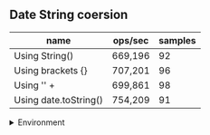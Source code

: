 ## Date String coersion

|name|ops/sec|samples|
|-|-|-|
|Using String()|669,196|92|
|Using brackets {}|707,201|96|
|Using '' + |699,861|98|
|Using date.toString()|754,209|91|


<details>
<summary>Environment</summary>

* __Machine:__ linux x64 | 2 vCPUs | 6.8GB Mem
* __Run:__ Tue Oct 10 2023 20:45:10 GMT+0000 (Coordinated Universal Time)
</details>

<!--
{"environment":{"platform":"linux","arch":"x64","cpus":2,"totalMemory":6.759757995605469},"benchmarks":"[{\"timeStamp\":1696970694126,\"currentTarget\":{\"0\":{\"name\":\"Using String()\",\"options\":{\"async\":false,\"defer\":false,\"delay\":0.005,\"initCount\":1,\"maxTime\":5,\"minSamples\":5,\"minTime\":0.05},\"async\":false,\"defer\":false,\"delay\":0.005,\"initCount\":1,\"maxTime\":5,\"minSamples\":5,\"minTime\":0.05,\"id\":1,\"stats\":{\"moe\":5.084701689619348e-8,\"rme\":3.402662886662085,\"sem\":2.5942355559282388e-8,\"deviation\":2.488303331603869e-7,\"mean\":0.0000014943301346573582,\"sample\":[0.0000014699594915012142,0.0000014663942293958007,0.0000014584580488501642,0.000001435594675899648,0.000001431990322397548,0.0000014266434328527642,0.0000014190203768872743,0.0000014361850096492224,0.0000014313858269951185,0.0000014283973493018505,0.0000014227552786922465,0.0000014681898626404813,0.0000014314568055397888,0.0000014289592746055172,0.0000014205018730843455,0.0000014322741514360314,0.0000014352456010897946,0.0000014796386082415711,0.000001432901350891134,0.000001437819729821773,0.0000015243806618231354,0.0000014406010330343966,0.0000014471427517311839,0.0000014216824838233626,0.0000014273983426041547,0.000001434377171075037,0.0000014193090322945534,0.000001431800096148408,0.0000014819340252248176,0.0000014583969798088343,0.0000014487112437079351,0.0000014596837000169675,0.0000014588890334257112,0.0000014578907584412648,0.0000014468363214750296,0.0000014593301849442905,0.0000014548959900458119,0.0000014742222159380126,0.0000014285649284542729,0.00000146701939935524,0.0000014785150161189977,0.0000014732041456931167,0.0000014497321418471806,0.0000014729269837678865,0.0000014651727560658333,0.0000014841511509530005,0.0000014732154572705165,0.00000149752448956507,0.0000035132851931451843,0.0000024385393642893504,0.000001465842967026752,0.0000014597883321079124,0.0000015210700186641029,0.0000015631499349584298,0.0000014659815338498953,0.0000014556652055879192,0.000001479733866862734,0.0000014605603755443698,0.000001467500169673661,0.0000014543558622249872,0.0000014699293874780837,0.000001467381369832023,0.000001472765793789944,0.0000014479844465810759,0.000001464790962049658,0.0000021679214128160173,0.0000014661342684237317,0.0000014524045585656919,0.0000014686878853006052,0.0000014825957525026866,0.0000014673615745715739,0.0000015042720151575136,0.0000014746689949663481,0.0000014582188224647928,0.0000014275497143826707,0.0000014187603925117358,0.0000014235061930886262,0.0000014530109722300775,0.000001488743340308806,0.0000014892580453594253,0.000001424405278278504,0.000001423915192654349,0.0000014249601735015773,0.000001421873084722848,0.0000014183156545741326,0.00000141929867057233,0.0000014440402208201893,0.0000014596417305092385,0.0000014128034869310501,0.0000014221435049571878,0.0000014272416629112213,0.0000014370352073005858],\"variance\":6.191653470070913e-14},\"times\":{\"cycle\":0.05305469710087485,\"elapsed\":5.546,\"period\":0.0000014943301346573582,\"timeStamp\":1696970688580},\"running\":false,\"count\":35504,\"cycles\":6,\"hz\":669196.1681073202},\"1\":{\"name\":\"Using brackets {}\",\"options\":{\"async\":false,\"defer\":false,\"delay\":0.005,\"initCount\":1,\"maxTime\":5,\"minSamples\":5,\"minTime\":0.05},\"async\":false,\"defer\":false,\"delay\":0.005,\"initCount\":1,\"maxTime\":5,\"minSamples\":5,\"minTime\":0.05,\"id\":2,\"stats\":{\"moe\":2.4755338599244704e-9,\"rme\":0.17506996868741725,\"sem\":1.2630274795533012e-9,\"deviation\":1.2375091424076405e-8,\"mean\":0.0000014140254199419374,\"sample\":[0.0000015189341473803778,0.0000014278596336788301,0.0000014152747831474597,0.0000014176095246141715,0.0000014209328038751831,0.0000014097040385265293,0.0000014116614284104989,0.0000014103517798805902,0.0000014164069505463556,0.0000014123727267655918,0.0000014151313455316302,0.000001406459360705121,0.000001416470238759344,0.0000014168858362155527,0.0000014090813343746514,0.000001412579158763807,0.0000014229163505522705,0.0000014059572966640633,0.0000014023367455093161,0.0000014149723864777418,0.0000014115024545353119,0.000001414464743947339,0.0000014147799007028897,0.0000014188160493138458,0.000001415580441816356,0.0000014251729331696976,0.0000014089418442485776,0.0000013976395180185205,0.0000014141551098962401,0.0000014147352727881288,0.0000014108330358139017,0.0000014132681021979247,0.0000014124954535311838,0.000001413229052772509,0.0000014167296385138903,0.0000014190587414928036,0.0000014015692290527724,0.000001419599129755662,0.000001412807207408234,0.0000014170580720740822,0.0000014142799285953365,0.0000014191138011826397,0.0000014159116925136674,0.000001413440365948901,0.0000014173704674774071,0.0000014032450288646568,0.0000014179398164932927,0.0000014110958250829685,0.0000014170640879047326,0.000001412844465515799,0.000001415044900577293,0.0000014126855007390468,0.0000014111376300303986,0.0000014120552193435033,0.0000013960413029533982,0.0000014104599380874026,0.0000014134412806425523,0.000001408055888668879,0.0000014110204980896338,0.000001414749309758206,0.0000014088702624313243,0.0000014138651867138913,0.0000014340317929553505,0.0000014025589703544635,0.0000014004756393451765,0.0000014112603675711855,0.0000014105882254510974,0.0000014113440332431604,0.0000014155775999107565,0.0000014115476197116324,0.0000014099244777867642,0.000001412242044789023,0.0000014133129932788575,0.0000014047064450455977,0.0000014104627269431352,0.0000014172118972585547,0.0000014104683046546003,0.000001411703795632652,0.000001411140418886131,0.0000014132962601444628,0.00000142665513010012,0.0000014119157765568787,0.0000014085074156676888,0.0000014133778645107332,0.000001410361360468358,0.000001413090744354614,0.0000014094608586562588,0.0000014102303596320043,0.000001414342486757736,0.00000141674008921104,0.000001410576052411486,0.0000013976541399498187,0.0000014161518539169223,0.00000141946665737385,0.0000014211923334262614,0.0000014087973794257038],\"variance\":1.5314288775424936e-16},\"times\":{\"cycle\":0.05072109181331729,\"elapsed\":5.461,\"period\":0.0000014140254199419374,\"timeStamp\":1696970694140},\"running\":false,\"count\":35870,\"cycles\":4,\"hz\":707200.8649187239},\"2\":{\"name\":\"Using '' + \",\"options\":{\"async\":false,\"defer\":false,\"delay\":0.005,\"initCount\":1,\"maxTime\":5,\"minSamples\":5,\"minTime\":0.05},\"async\":false,\"defer\":false,\"delay\":0.005,\"initCount\":1,\"maxTime\":5,\"minSamples\":5,\"minTime\":0.05,\"id\":3,\"stats\":{\"moe\":1.922213752995028e-9,\"rme\":0.1345283287785335,\"sem\":9.807213025484836e-10,\"deviation\":9.70864556880591e-9,\"mean\":0.0000014288542572765187,\"sample\":[0.0000014204245821097808,0.0000014138795180722891,0.0000014138206780610814,0.0000014273093303446345,0.0000014344262818716728,0.0000014385647520313814,0.0000014381360885402072,0.0000014436391145979267,0.0000014338658727934994,0.0000014191695993275426,0.0000014314814233678902,0.0000014418374614738022,0.0000014299319417203698,0.000001434440291398151,0.000001430203726534043,0.0000014657689829083778,0.0000014375812832726254,0.0000014366678341272065,0.0000014181328943681704,0.0000014379203138133932,0.0000014320922667413841,0.0000014302597646399552,0.0000014578870832165873,0.0000014663181563463154,0.0000014295424488652283,0.0000014285169515270382,0.000001429965536564864,0.0000014132110114878119,0.0000014283404314934155,0.0000014300972541328104,0.0000014290801344914542,0.000001434698038666293,0.0000014258130568786776,0.0000014291501821238442,0.0000014333951527038385,0.0000014491757074810873,0.0000014128596525637432,0.0000014259896049313533,0.000001428141496217428,0.0000014240422527318576,0.0000014301729055757913,0.0000014317924348557018,0.0000014282703838610255,0.000001437317876155786,0.000001432170692070608,0.0000014136386102549734,0.0000014133640235360045,0.000001425894340151303,0.0000014247455309610536,0.0000014277408237601569,0.0000014310527038386103,0.0000014296909778649482,0.0000014265892126646118,0.0000014318148500980668,0.000001411646427570748,0.0000014152357242925188,0.0000014296965816755393,0.0000014325881759596526,0.0000014257010086859065,0.0000014277156066124965,0.000001431209610535164,0.0000014276539366769404,0.0000014309686466797422,0.000001427796833847016,0.0000014159109834687586,0.0000014308089380778929,0.0000014285337629588121,0.0000014240618660689269,0.0000014329244045951248,0.0000014260540487531522,0.0000014328151583076491,0.0000014294444101989352,0.000001428203138133931,0.0000014149415242364809,0.0000014325938077892968,0.0000014389626225833567,0.0000014248211824040348,0.0000014258018772765481,0.0000014285729896329504,0.0000014274213785374055,0.00000142861782011768,0.0000014324004483048473,0.0000014100212944802465,0.000001426827374614738,0.0000014247455309610536,0.0000014278360885402073,0.000001427073942280751,0.0000014298030540767722,0.0000014360009526478006,0.0000014293743345474923,0.000001426608826001681,0.00000140880246567666,0.0000014125934995797143,0.0000014323163911459794,0.0000014268245727094424,0.0000014229494816475205,0.0000014284469038946484,0.000001424356066124965],\"variance\":9.425779878069463e-17},\"times\":{\"cycle\":0.050995808442198955,\"elapsed\":5.505,\"period\":0.0000014288542572765187,\"timeStamp\":1696970699602},\"running\":false,\"count\":35690,\"cycles\":6,\"hz\":699861.441366357},\"3\":{\"name\":\"Using date.toString()\",\"options\":{\"async\":false,\"defer\":false,\"delay\":0.005,\"initCount\":1,\"maxTime\":5,\"minSamples\":5,\"minTime\":0.05},\"async\":false,\"defer\":false,\"delay\":0.005,\"initCount\":1,\"maxTime\":5,\"minSamples\":5,\"minTime\":0.05,\"id\":4,\"stats\":{\"moe\":4.186592405168354e-9,\"rme\":0.31575650425045776,\"sem\":2.1360165332491604e-9,\"deviation\":2.0376299059410966e-8,\"mean\":0.0000013258926890853698,\"sample\":[0.0000013324241328903655,0.0000013335226364496792,0.0000013251646335051003,0.0000013266448364707118,0.0000013235292880429067,0.0000013248832947733726,0.0000013241392365127774,0.0000013304018298454096,0.000001331385135135135,0.0000013241997055421179,0.0000013279462351456515,0.0000013269182616468609,0.0000013616253549269114,0.000001330951335576822,0.0000014173918130192448,0.0000013257956146808286,0.0000014254789935850248,0.000001316359197587518,0.0000013308946374721385,0.0000013121530352694377,0.000001335103422053232,0.0000013505202554171465,0.0000013102573275410866,0.000001337788234062598,0.0000013107935726996755,0.0000013298743326703654,0.000001312120407201926,0.0000013345614204961793,0.0000013266192856208295,0.0000013098480701295304,0.000001340344498233678,0.000001309193850582232,0.0000013098977888263772,0.0000013184783461991364,0.0000013117557241920713,0.0000013329781499411227,0.0000013110832133978804,0.0000014068327358367134,0.0000013217755593353394,0.0000013519789088054429,0.000001310135915216538,0.00000133268245453356,0.0000013099632081643334,0.0000013283934842339396,0.0000013162723537877798,0.0000013313348161716603,0.0000013260792089567856,0.0000013120290101496287,0.0000013307695668096684,0.0000013159686355550906,0.000001308978837501308,0.0000013136142879564718,0.0000013113750392382545,0.0000013382171183425761,0.0000013121676519828398,0.0000013258437532698546,0.0000013142080935439992,0.0000013356404206340902,0.0000013139883593177774,0.0000013320095218164697,0.0000013112154703358795,0.0000013305576802343831,0.0000013109905043423668,0.000001332367924034739,0.0000013122095061211677,0.0000013331736161975516,0.0000013130335617871717,0.000001334039499843047,0.0000013113479386836874,0.000001326173066861986,0.000001308725044470022,0.0000013118274824735795,0.0000013308424191691953,0.0000013178727895783196,0.0000013384416134770325,0.0000013113278486972899,0.0000013252705608454536,0.0000013176897038819715,0.0000013285352097938685,0.000001312826750026159,0.0000013311301663702,0.0000013222070759897495,0.0000013376953611212802,0.000001318561842999843,0.0000013261643567967488,0.0000013160910698037177,0.0000013024474197322242,0.0000013024760171584557,0.0000013175703366696999,0.0000013193119721420962,0.0000013008248486265948],\"variance\":4.1519356335855223e-16},\"times\":{\"cycle\":0.051021676568694115,\"elapsed\":5.623,\"period\":0.0000013258926890853698,\"timeStamp\":1696970705108},\"running\":false,\"count\":38481,\"cycles\":6,\"hz\":754208.8498050488},\"options\":{},\"events\":{\"start\":[null],\"cycle\":[null,null],\"complete\":[null,null]},\"length\":4,\"running\":false},\"type\":\"cycle\",\"target\":{\"name\":\"Using String()\",\"options\":{\"async\":false,\"defer\":false,\"delay\":0.005,\"initCount\":1,\"maxTime\":5,\"minSamples\":5,\"minTime\":0.05},\"async\":false,\"defer\":false,\"delay\":0.005,\"initCount\":1,\"maxTime\":5,\"minSamples\":5,\"minTime\":0.05,\"id\":1,\"stats\":{\"moe\":5.084701689619348e-8,\"rme\":3.402662886662085,\"sem\":2.5942355559282388e-8,\"deviation\":2.488303331603869e-7,\"mean\":0.0000014943301346573582,\"sample\":[0.0000014699594915012142,0.0000014663942293958007,0.0000014584580488501642,0.000001435594675899648,0.000001431990322397548,0.0000014266434328527642,0.0000014190203768872743,0.0000014361850096492224,0.0000014313858269951185,0.0000014283973493018505,0.0000014227552786922465,0.0000014681898626404813,0.0000014314568055397888,0.0000014289592746055172,0.0000014205018730843455,0.0000014322741514360314,0.0000014352456010897946,0.0000014796386082415711,0.000001432901350891134,0.000001437819729821773,0.0000015243806618231354,0.0000014406010330343966,0.0000014471427517311839,0.0000014216824838233626,0.0000014273983426041547,0.000001434377171075037,0.0000014193090322945534,0.000001431800096148408,0.0000014819340252248176,0.0000014583969798088343,0.0000014487112437079351,0.0000014596837000169675,0.0000014588890334257112,0.0000014578907584412648,0.0000014468363214750296,0.0000014593301849442905,0.0000014548959900458119,0.0000014742222159380126,0.0000014285649284542729,0.00000146701939935524,0.0000014785150161189977,0.0000014732041456931167,0.0000014497321418471806,0.0000014729269837678865,0.0000014651727560658333,0.0000014841511509530005,0.0000014732154572705165,0.00000149752448956507,0.0000035132851931451843,0.0000024385393642893504,0.000001465842967026752,0.0000014597883321079124,0.0000015210700186641029,0.0000015631499349584298,0.0000014659815338498953,0.0000014556652055879192,0.000001479733866862734,0.0000014605603755443698,0.000001467500169673661,0.0000014543558622249872,0.0000014699293874780837,0.000001467381369832023,0.000001472765793789944,0.0000014479844465810759,0.000001464790962049658,0.0000021679214128160173,0.0000014661342684237317,0.0000014524045585656919,0.0000014686878853006052,0.0000014825957525026866,0.0000014673615745715739,0.0000015042720151575136,0.0000014746689949663481,0.0000014582188224647928,0.0000014275497143826707,0.0000014187603925117358,0.0000014235061930886262,0.0000014530109722300775,0.000001488743340308806,0.0000014892580453594253,0.000001424405278278504,0.000001423915192654349,0.0000014249601735015773,0.000001421873084722848,0.0000014183156545741326,0.00000141929867057233,0.0000014440402208201893,0.0000014596417305092385,0.0000014128034869310501,0.0000014221435049571878,0.0000014272416629112213,0.0000014370352073005858],\"variance\":6.191653470070913e-14},\"times\":{\"cycle\":0.05305469710087485,\"elapsed\":5.546,\"period\":0.0000014943301346573582,\"timeStamp\":1696970688580},\"running\":false,\"count\":35504,\"cycles\":6,\"hz\":669196.1681073202},\"aborted\":false},{\"timeStamp\":1696970699601,\"currentTarget\":{\"0\":{\"name\":\"Using String()\",\"options\":{\"async\":false,\"defer\":false,\"delay\":0.005,\"initCount\":1,\"maxTime\":5,\"minSamples\":5,\"minTime\":0.05},\"async\":false,\"defer\":false,\"delay\":0.005,\"initCount\":1,\"maxTime\":5,\"minSamples\":5,\"minTime\":0.05,\"id\":1,\"stats\":{\"moe\":5.084701689619348e-8,\"rme\":3.402662886662085,\"sem\":2.5942355559282388e-8,\"deviation\":2.488303331603869e-7,\"mean\":0.0000014943301346573582,\"sample\":[0.0000014699594915012142,0.0000014663942293958007,0.0000014584580488501642,0.000001435594675899648,0.000001431990322397548,0.0000014266434328527642,0.0000014190203768872743,0.0000014361850096492224,0.0000014313858269951185,0.0000014283973493018505,0.0000014227552786922465,0.0000014681898626404813,0.0000014314568055397888,0.0000014289592746055172,0.0000014205018730843455,0.0000014322741514360314,0.0000014352456010897946,0.0000014796386082415711,0.000001432901350891134,0.000001437819729821773,0.0000015243806618231354,0.0000014406010330343966,0.0000014471427517311839,0.0000014216824838233626,0.0000014273983426041547,0.000001434377171075037,0.0000014193090322945534,0.000001431800096148408,0.0000014819340252248176,0.0000014583969798088343,0.0000014487112437079351,0.0000014596837000169675,0.0000014588890334257112,0.0000014578907584412648,0.0000014468363214750296,0.0000014593301849442905,0.0000014548959900458119,0.0000014742222159380126,0.0000014285649284542729,0.00000146701939935524,0.0000014785150161189977,0.0000014732041456931167,0.0000014497321418471806,0.0000014729269837678865,0.0000014651727560658333,0.0000014841511509530005,0.0000014732154572705165,0.00000149752448956507,0.0000035132851931451843,0.0000024385393642893504,0.000001465842967026752,0.0000014597883321079124,0.0000015210700186641029,0.0000015631499349584298,0.0000014659815338498953,0.0000014556652055879192,0.000001479733866862734,0.0000014605603755443698,0.000001467500169673661,0.0000014543558622249872,0.0000014699293874780837,0.000001467381369832023,0.000001472765793789944,0.0000014479844465810759,0.000001464790962049658,0.0000021679214128160173,0.0000014661342684237317,0.0000014524045585656919,0.0000014686878853006052,0.0000014825957525026866,0.0000014673615745715739,0.0000015042720151575136,0.0000014746689949663481,0.0000014582188224647928,0.0000014275497143826707,0.0000014187603925117358,0.0000014235061930886262,0.0000014530109722300775,0.000001488743340308806,0.0000014892580453594253,0.000001424405278278504,0.000001423915192654349,0.0000014249601735015773,0.000001421873084722848,0.0000014183156545741326,0.00000141929867057233,0.0000014440402208201893,0.0000014596417305092385,0.0000014128034869310501,0.0000014221435049571878,0.0000014272416629112213,0.0000014370352073005858],\"variance\":6.191653470070913e-14},\"times\":{\"cycle\":0.05305469710087485,\"elapsed\":5.546,\"period\":0.0000014943301346573582,\"timeStamp\":1696970688580},\"running\":false,\"count\":35504,\"cycles\":6,\"hz\":669196.1681073202},\"1\":{\"name\":\"Using brackets {}\",\"options\":{\"async\":false,\"defer\":false,\"delay\":0.005,\"initCount\":1,\"maxTime\":5,\"minSamples\":5,\"minTime\":0.05},\"async\":false,\"defer\":false,\"delay\":0.005,\"initCount\":1,\"maxTime\":5,\"minSamples\":5,\"minTime\":0.05,\"id\":2,\"stats\":{\"moe\":2.4755338599244704e-9,\"rme\":0.17506996868741725,\"sem\":1.2630274795533012e-9,\"deviation\":1.2375091424076405e-8,\"mean\":0.0000014140254199419374,\"sample\":[0.0000015189341473803778,0.0000014278596336788301,0.0000014152747831474597,0.0000014176095246141715,0.0000014209328038751831,0.0000014097040385265293,0.0000014116614284104989,0.0000014103517798805902,0.0000014164069505463556,0.0000014123727267655918,0.0000014151313455316302,0.000001406459360705121,0.000001416470238759344,0.0000014168858362155527,0.0000014090813343746514,0.000001412579158763807,0.0000014229163505522705,0.0000014059572966640633,0.0000014023367455093161,0.0000014149723864777418,0.0000014115024545353119,0.000001414464743947339,0.0000014147799007028897,0.0000014188160493138458,0.000001415580441816356,0.0000014251729331696976,0.0000014089418442485776,0.0000013976395180185205,0.0000014141551098962401,0.0000014147352727881288,0.0000014108330358139017,0.0000014132681021979247,0.0000014124954535311838,0.000001413229052772509,0.0000014167296385138903,0.0000014190587414928036,0.0000014015692290527724,0.000001419599129755662,0.000001412807207408234,0.0000014170580720740822,0.0000014142799285953365,0.0000014191138011826397,0.0000014159116925136674,0.000001413440365948901,0.0000014173704674774071,0.0000014032450288646568,0.0000014179398164932927,0.0000014110958250829685,0.0000014170640879047326,0.000001412844465515799,0.000001415044900577293,0.0000014126855007390468,0.0000014111376300303986,0.0000014120552193435033,0.0000013960413029533982,0.0000014104599380874026,0.0000014134412806425523,0.000001408055888668879,0.0000014110204980896338,0.000001414749309758206,0.0000014088702624313243,0.0000014138651867138913,0.0000014340317929553505,0.0000014025589703544635,0.0000014004756393451765,0.0000014112603675711855,0.0000014105882254510974,0.0000014113440332431604,0.0000014155775999107565,0.0000014115476197116324,0.0000014099244777867642,0.000001412242044789023,0.0000014133129932788575,0.0000014047064450455977,0.0000014104627269431352,0.0000014172118972585547,0.0000014104683046546003,0.000001411703795632652,0.000001411140418886131,0.0000014132962601444628,0.00000142665513010012,0.0000014119157765568787,0.0000014085074156676888,0.0000014133778645107332,0.000001410361360468358,0.000001413090744354614,0.0000014094608586562588,0.0000014102303596320043,0.000001414342486757736,0.00000141674008921104,0.000001410576052411486,0.0000013976541399498187,0.0000014161518539169223,0.00000141946665737385,0.0000014211923334262614,0.0000014087973794257038],\"variance\":1.5314288775424936e-16},\"times\":{\"cycle\":0.05072109181331729,\"elapsed\":5.461,\"period\":0.0000014140254199419374,\"timeStamp\":1696970694140},\"running\":false,\"count\":35870,\"cycles\":4,\"hz\":707200.8649187239},\"2\":{\"name\":\"Using '' + \",\"options\":{\"async\":false,\"defer\":false,\"delay\":0.005,\"initCount\":1,\"maxTime\":5,\"minSamples\":5,\"minTime\":0.05},\"async\":false,\"defer\":false,\"delay\":0.005,\"initCount\":1,\"maxTime\":5,\"minSamples\":5,\"minTime\":0.05,\"id\":3,\"stats\":{\"moe\":1.922213752995028e-9,\"rme\":0.1345283287785335,\"sem\":9.807213025484836e-10,\"deviation\":9.70864556880591e-9,\"mean\":0.0000014288542572765187,\"sample\":[0.0000014204245821097808,0.0000014138795180722891,0.0000014138206780610814,0.0000014273093303446345,0.0000014344262818716728,0.0000014385647520313814,0.0000014381360885402072,0.0000014436391145979267,0.0000014338658727934994,0.0000014191695993275426,0.0000014314814233678902,0.0000014418374614738022,0.0000014299319417203698,0.000001434440291398151,0.000001430203726534043,0.0000014657689829083778,0.0000014375812832726254,0.0000014366678341272065,0.0000014181328943681704,0.0000014379203138133932,0.0000014320922667413841,0.0000014302597646399552,0.0000014578870832165873,0.0000014663181563463154,0.0000014295424488652283,0.0000014285169515270382,0.000001429965536564864,0.0000014132110114878119,0.0000014283404314934155,0.0000014300972541328104,0.0000014290801344914542,0.000001434698038666293,0.0000014258130568786776,0.0000014291501821238442,0.0000014333951527038385,0.0000014491757074810873,0.0000014128596525637432,0.0000014259896049313533,0.000001428141496217428,0.0000014240422527318576,0.0000014301729055757913,0.0000014317924348557018,0.0000014282703838610255,0.000001437317876155786,0.000001432170692070608,0.0000014136386102549734,0.0000014133640235360045,0.000001425894340151303,0.0000014247455309610536,0.0000014277408237601569,0.0000014310527038386103,0.0000014296909778649482,0.0000014265892126646118,0.0000014318148500980668,0.000001411646427570748,0.0000014152357242925188,0.0000014296965816755393,0.0000014325881759596526,0.0000014257010086859065,0.0000014277156066124965,0.000001431209610535164,0.0000014276539366769404,0.0000014309686466797422,0.000001427796833847016,0.0000014159109834687586,0.0000014308089380778929,0.0000014285337629588121,0.0000014240618660689269,0.0000014329244045951248,0.0000014260540487531522,0.0000014328151583076491,0.0000014294444101989352,0.000001428203138133931,0.0000014149415242364809,0.0000014325938077892968,0.0000014389626225833567,0.0000014248211824040348,0.0000014258018772765481,0.0000014285729896329504,0.0000014274213785374055,0.00000142861782011768,0.0000014324004483048473,0.0000014100212944802465,0.000001426827374614738,0.0000014247455309610536,0.0000014278360885402073,0.000001427073942280751,0.0000014298030540767722,0.0000014360009526478006,0.0000014293743345474923,0.000001426608826001681,0.00000140880246567666,0.0000014125934995797143,0.0000014323163911459794,0.0000014268245727094424,0.0000014229494816475205,0.0000014284469038946484,0.000001424356066124965],\"variance\":9.425779878069463e-17},\"times\":{\"cycle\":0.050995808442198955,\"elapsed\":5.505,\"period\":0.0000014288542572765187,\"timeStamp\":1696970699602},\"running\":false,\"count\":35690,\"cycles\":6,\"hz\":699861.441366357},\"3\":{\"name\":\"Using date.toString()\",\"options\":{\"async\":false,\"defer\":false,\"delay\":0.005,\"initCount\":1,\"maxTime\":5,\"minSamples\":5,\"minTime\":0.05},\"async\":false,\"defer\":false,\"delay\":0.005,\"initCount\":1,\"maxTime\":5,\"minSamples\":5,\"minTime\":0.05,\"id\":4,\"stats\":{\"moe\":4.186592405168354e-9,\"rme\":0.31575650425045776,\"sem\":2.1360165332491604e-9,\"deviation\":2.0376299059410966e-8,\"mean\":0.0000013258926890853698,\"sample\":[0.0000013324241328903655,0.0000013335226364496792,0.0000013251646335051003,0.0000013266448364707118,0.0000013235292880429067,0.0000013248832947733726,0.0000013241392365127774,0.0000013304018298454096,0.000001331385135135135,0.0000013241997055421179,0.0000013279462351456515,0.0000013269182616468609,0.0000013616253549269114,0.000001330951335576822,0.0000014173918130192448,0.0000013257956146808286,0.0000014254789935850248,0.000001316359197587518,0.0000013308946374721385,0.0000013121530352694377,0.000001335103422053232,0.0000013505202554171465,0.0000013102573275410866,0.000001337788234062598,0.0000013107935726996755,0.0000013298743326703654,0.000001312120407201926,0.0000013345614204961793,0.0000013266192856208295,0.0000013098480701295304,0.000001340344498233678,0.000001309193850582232,0.0000013098977888263772,0.0000013184783461991364,0.0000013117557241920713,0.0000013329781499411227,0.0000013110832133978804,0.0000014068327358367134,0.0000013217755593353394,0.0000013519789088054429,0.000001310135915216538,0.00000133268245453356,0.0000013099632081643334,0.0000013283934842339396,0.0000013162723537877798,0.0000013313348161716603,0.0000013260792089567856,0.0000013120290101496287,0.0000013307695668096684,0.0000013159686355550906,0.000001308978837501308,0.0000013136142879564718,0.0000013113750392382545,0.0000013382171183425761,0.0000013121676519828398,0.0000013258437532698546,0.0000013142080935439992,0.0000013356404206340902,0.0000013139883593177774,0.0000013320095218164697,0.0000013112154703358795,0.0000013305576802343831,0.0000013109905043423668,0.000001332367924034739,0.0000013122095061211677,0.0000013331736161975516,0.0000013130335617871717,0.000001334039499843047,0.0000013113479386836874,0.000001326173066861986,0.000001308725044470022,0.0000013118274824735795,0.0000013308424191691953,0.0000013178727895783196,0.0000013384416134770325,0.0000013113278486972899,0.0000013252705608454536,0.0000013176897038819715,0.0000013285352097938685,0.000001312826750026159,0.0000013311301663702,0.0000013222070759897495,0.0000013376953611212802,0.000001318561842999843,0.0000013261643567967488,0.0000013160910698037177,0.0000013024474197322242,0.0000013024760171584557,0.0000013175703366696999,0.0000013193119721420962,0.0000013008248486265948],\"variance\":4.1519356335855223e-16},\"times\":{\"cycle\":0.051021676568694115,\"elapsed\":5.623,\"period\":0.0000013258926890853698,\"timeStamp\":1696970705108},\"running\":false,\"count\":38481,\"cycles\":6,\"hz\":754208.8498050488},\"options\":{},\"events\":{\"start\":[null],\"cycle\":[null,null],\"complete\":[null,null]},\"length\":4,\"running\":false},\"type\":\"cycle\",\"target\":{\"name\":\"Using brackets {}\",\"options\":{\"async\":false,\"defer\":false,\"delay\":0.005,\"initCount\":1,\"maxTime\":5,\"minSamples\":5,\"minTime\":0.05},\"async\":false,\"defer\":false,\"delay\":0.005,\"initCount\":1,\"maxTime\":5,\"minSamples\":5,\"minTime\":0.05,\"id\":2,\"stats\":{\"moe\":2.4755338599244704e-9,\"rme\":0.17506996868741725,\"sem\":1.2630274795533012e-9,\"deviation\":1.2375091424076405e-8,\"mean\":0.0000014140254199419374,\"sample\":[0.0000015189341473803778,0.0000014278596336788301,0.0000014152747831474597,0.0000014176095246141715,0.0000014209328038751831,0.0000014097040385265293,0.0000014116614284104989,0.0000014103517798805902,0.0000014164069505463556,0.0000014123727267655918,0.0000014151313455316302,0.000001406459360705121,0.000001416470238759344,0.0000014168858362155527,0.0000014090813343746514,0.000001412579158763807,0.0000014229163505522705,0.0000014059572966640633,0.0000014023367455093161,0.0000014149723864777418,0.0000014115024545353119,0.000001414464743947339,0.0000014147799007028897,0.0000014188160493138458,0.000001415580441816356,0.0000014251729331696976,0.0000014089418442485776,0.0000013976395180185205,0.0000014141551098962401,0.0000014147352727881288,0.0000014108330358139017,0.0000014132681021979247,0.0000014124954535311838,0.000001413229052772509,0.0000014167296385138903,0.0000014190587414928036,0.0000014015692290527724,0.000001419599129755662,0.000001412807207408234,0.0000014170580720740822,0.0000014142799285953365,0.0000014191138011826397,0.0000014159116925136674,0.000001413440365948901,0.0000014173704674774071,0.0000014032450288646568,0.0000014179398164932927,0.0000014110958250829685,0.0000014170640879047326,0.000001412844465515799,0.000001415044900577293,0.0000014126855007390468,0.0000014111376300303986,0.0000014120552193435033,0.0000013960413029533982,0.0000014104599380874026,0.0000014134412806425523,0.000001408055888668879,0.0000014110204980896338,0.000001414749309758206,0.0000014088702624313243,0.0000014138651867138913,0.0000014340317929553505,0.0000014025589703544635,0.0000014004756393451765,0.0000014112603675711855,0.0000014105882254510974,0.0000014113440332431604,0.0000014155775999107565,0.0000014115476197116324,0.0000014099244777867642,0.000001412242044789023,0.0000014133129932788575,0.0000014047064450455977,0.0000014104627269431352,0.0000014172118972585547,0.0000014104683046546003,0.000001411703795632652,0.000001411140418886131,0.0000014132962601444628,0.00000142665513010012,0.0000014119157765568787,0.0000014085074156676888,0.0000014133778645107332,0.000001410361360468358,0.000001413090744354614,0.0000014094608586562588,0.0000014102303596320043,0.000001414342486757736,0.00000141674008921104,0.000001410576052411486,0.0000013976541399498187,0.0000014161518539169223,0.00000141946665737385,0.0000014211923334262614,0.0000014087973794257038],\"variance\":1.5314288775424936e-16},\"times\":{\"cycle\":0.05072109181331729,\"elapsed\":5.461,\"period\":0.0000014140254199419374,\"timeStamp\":1696970694140},\"running\":false,\"count\":35870,\"cycles\":4,\"hz\":707200.8649187239},\"aborted\":false},{\"timeStamp\":1696970705107,\"currentTarget\":{\"0\":{\"name\":\"Using String()\",\"options\":{\"async\":false,\"defer\":false,\"delay\":0.005,\"initCount\":1,\"maxTime\":5,\"minSamples\":5,\"minTime\":0.05},\"async\":false,\"defer\":false,\"delay\":0.005,\"initCount\":1,\"maxTime\":5,\"minSamples\":5,\"minTime\":0.05,\"id\":1,\"stats\":{\"moe\":5.084701689619348e-8,\"rme\":3.402662886662085,\"sem\":2.5942355559282388e-8,\"deviation\":2.488303331603869e-7,\"mean\":0.0000014943301346573582,\"sample\":[0.0000014699594915012142,0.0000014663942293958007,0.0000014584580488501642,0.000001435594675899648,0.000001431990322397548,0.0000014266434328527642,0.0000014190203768872743,0.0000014361850096492224,0.0000014313858269951185,0.0000014283973493018505,0.0000014227552786922465,0.0000014681898626404813,0.0000014314568055397888,0.0000014289592746055172,0.0000014205018730843455,0.0000014322741514360314,0.0000014352456010897946,0.0000014796386082415711,0.000001432901350891134,0.000001437819729821773,0.0000015243806618231354,0.0000014406010330343966,0.0000014471427517311839,0.0000014216824838233626,0.0000014273983426041547,0.000001434377171075037,0.0000014193090322945534,0.000001431800096148408,0.0000014819340252248176,0.0000014583969798088343,0.0000014487112437079351,0.0000014596837000169675,0.0000014588890334257112,0.0000014578907584412648,0.0000014468363214750296,0.0000014593301849442905,0.0000014548959900458119,0.0000014742222159380126,0.0000014285649284542729,0.00000146701939935524,0.0000014785150161189977,0.0000014732041456931167,0.0000014497321418471806,0.0000014729269837678865,0.0000014651727560658333,0.0000014841511509530005,0.0000014732154572705165,0.00000149752448956507,0.0000035132851931451843,0.0000024385393642893504,0.000001465842967026752,0.0000014597883321079124,0.0000015210700186641029,0.0000015631499349584298,0.0000014659815338498953,0.0000014556652055879192,0.000001479733866862734,0.0000014605603755443698,0.000001467500169673661,0.0000014543558622249872,0.0000014699293874780837,0.000001467381369832023,0.000001472765793789944,0.0000014479844465810759,0.000001464790962049658,0.0000021679214128160173,0.0000014661342684237317,0.0000014524045585656919,0.0000014686878853006052,0.0000014825957525026866,0.0000014673615745715739,0.0000015042720151575136,0.0000014746689949663481,0.0000014582188224647928,0.0000014275497143826707,0.0000014187603925117358,0.0000014235061930886262,0.0000014530109722300775,0.000001488743340308806,0.0000014892580453594253,0.000001424405278278504,0.000001423915192654349,0.0000014249601735015773,0.000001421873084722848,0.0000014183156545741326,0.00000141929867057233,0.0000014440402208201893,0.0000014596417305092385,0.0000014128034869310501,0.0000014221435049571878,0.0000014272416629112213,0.0000014370352073005858],\"variance\":6.191653470070913e-14},\"times\":{\"cycle\":0.05305469710087485,\"elapsed\":5.546,\"period\":0.0000014943301346573582,\"timeStamp\":1696970688580},\"running\":false,\"count\":35504,\"cycles\":6,\"hz\":669196.1681073202},\"1\":{\"name\":\"Using brackets {}\",\"options\":{\"async\":false,\"defer\":false,\"delay\":0.005,\"initCount\":1,\"maxTime\":5,\"minSamples\":5,\"minTime\":0.05},\"async\":false,\"defer\":false,\"delay\":0.005,\"initCount\":1,\"maxTime\":5,\"minSamples\":5,\"minTime\":0.05,\"id\":2,\"stats\":{\"moe\":2.4755338599244704e-9,\"rme\":0.17506996868741725,\"sem\":1.2630274795533012e-9,\"deviation\":1.2375091424076405e-8,\"mean\":0.0000014140254199419374,\"sample\":[0.0000015189341473803778,0.0000014278596336788301,0.0000014152747831474597,0.0000014176095246141715,0.0000014209328038751831,0.0000014097040385265293,0.0000014116614284104989,0.0000014103517798805902,0.0000014164069505463556,0.0000014123727267655918,0.0000014151313455316302,0.000001406459360705121,0.000001416470238759344,0.0000014168858362155527,0.0000014090813343746514,0.000001412579158763807,0.0000014229163505522705,0.0000014059572966640633,0.0000014023367455093161,0.0000014149723864777418,0.0000014115024545353119,0.000001414464743947339,0.0000014147799007028897,0.0000014188160493138458,0.000001415580441816356,0.0000014251729331696976,0.0000014089418442485776,0.0000013976395180185205,0.0000014141551098962401,0.0000014147352727881288,0.0000014108330358139017,0.0000014132681021979247,0.0000014124954535311838,0.000001413229052772509,0.0000014167296385138903,0.0000014190587414928036,0.0000014015692290527724,0.000001419599129755662,0.000001412807207408234,0.0000014170580720740822,0.0000014142799285953365,0.0000014191138011826397,0.0000014159116925136674,0.000001413440365948901,0.0000014173704674774071,0.0000014032450288646568,0.0000014179398164932927,0.0000014110958250829685,0.0000014170640879047326,0.000001412844465515799,0.000001415044900577293,0.0000014126855007390468,0.0000014111376300303986,0.0000014120552193435033,0.0000013960413029533982,0.0000014104599380874026,0.0000014134412806425523,0.000001408055888668879,0.0000014110204980896338,0.000001414749309758206,0.0000014088702624313243,0.0000014138651867138913,0.0000014340317929553505,0.0000014025589703544635,0.0000014004756393451765,0.0000014112603675711855,0.0000014105882254510974,0.0000014113440332431604,0.0000014155775999107565,0.0000014115476197116324,0.0000014099244777867642,0.000001412242044789023,0.0000014133129932788575,0.0000014047064450455977,0.0000014104627269431352,0.0000014172118972585547,0.0000014104683046546003,0.000001411703795632652,0.000001411140418886131,0.0000014132962601444628,0.00000142665513010012,0.0000014119157765568787,0.0000014085074156676888,0.0000014133778645107332,0.000001410361360468358,0.000001413090744354614,0.0000014094608586562588,0.0000014102303596320043,0.000001414342486757736,0.00000141674008921104,0.000001410576052411486,0.0000013976541399498187,0.0000014161518539169223,0.00000141946665737385,0.0000014211923334262614,0.0000014087973794257038],\"variance\":1.5314288775424936e-16},\"times\":{\"cycle\":0.05072109181331729,\"elapsed\":5.461,\"period\":0.0000014140254199419374,\"timeStamp\":1696970694140},\"running\":false,\"count\":35870,\"cycles\":4,\"hz\":707200.8649187239},\"2\":{\"name\":\"Using '' + \",\"options\":{\"async\":false,\"defer\":false,\"delay\":0.005,\"initCount\":1,\"maxTime\":5,\"minSamples\":5,\"minTime\":0.05},\"async\":false,\"defer\":false,\"delay\":0.005,\"initCount\":1,\"maxTime\":5,\"minSamples\":5,\"minTime\":0.05,\"id\":3,\"stats\":{\"moe\":1.922213752995028e-9,\"rme\":0.1345283287785335,\"sem\":9.807213025484836e-10,\"deviation\":9.70864556880591e-9,\"mean\":0.0000014288542572765187,\"sample\":[0.0000014204245821097808,0.0000014138795180722891,0.0000014138206780610814,0.0000014273093303446345,0.0000014344262818716728,0.0000014385647520313814,0.0000014381360885402072,0.0000014436391145979267,0.0000014338658727934994,0.0000014191695993275426,0.0000014314814233678902,0.0000014418374614738022,0.0000014299319417203698,0.000001434440291398151,0.000001430203726534043,0.0000014657689829083778,0.0000014375812832726254,0.0000014366678341272065,0.0000014181328943681704,0.0000014379203138133932,0.0000014320922667413841,0.0000014302597646399552,0.0000014578870832165873,0.0000014663181563463154,0.0000014295424488652283,0.0000014285169515270382,0.000001429965536564864,0.0000014132110114878119,0.0000014283404314934155,0.0000014300972541328104,0.0000014290801344914542,0.000001434698038666293,0.0000014258130568786776,0.0000014291501821238442,0.0000014333951527038385,0.0000014491757074810873,0.0000014128596525637432,0.0000014259896049313533,0.000001428141496217428,0.0000014240422527318576,0.0000014301729055757913,0.0000014317924348557018,0.0000014282703838610255,0.000001437317876155786,0.000001432170692070608,0.0000014136386102549734,0.0000014133640235360045,0.000001425894340151303,0.0000014247455309610536,0.0000014277408237601569,0.0000014310527038386103,0.0000014296909778649482,0.0000014265892126646118,0.0000014318148500980668,0.000001411646427570748,0.0000014152357242925188,0.0000014296965816755393,0.0000014325881759596526,0.0000014257010086859065,0.0000014277156066124965,0.000001431209610535164,0.0000014276539366769404,0.0000014309686466797422,0.000001427796833847016,0.0000014159109834687586,0.0000014308089380778929,0.0000014285337629588121,0.0000014240618660689269,0.0000014329244045951248,0.0000014260540487531522,0.0000014328151583076491,0.0000014294444101989352,0.000001428203138133931,0.0000014149415242364809,0.0000014325938077892968,0.0000014389626225833567,0.0000014248211824040348,0.0000014258018772765481,0.0000014285729896329504,0.0000014274213785374055,0.00000142861782011768,0.0000014324004483048473,0.0000014100212944802465,0.000001426827374614738,0.0000014247455309610536,0.0000014278360885402073,0.000001427073942280751,0.0000014298030540767722,0.0000014360009526478006,0.0000014293743345474923,0.000001426608826001681,0.00000140880246567666,0.0000014125934995797143,0.0000014323163911459794,0.0000014268245727094424,0.0000014229494816475205,0.0000014284469038946484,0.000001424356066124965],\"variance\":9.425779878069463e-17},\"times\":{\"cycle\":0.050995808442198955,\"elapsed\":5.505,\"period\":0.0000014288542572765187,\"timeStamp\":1696970699602},\"running\":false,\"count\":35690,\"cycles\":6,\"hz\":699861.441366357},\"3\":{\"name\":\"Using date.toString()\",\"options\":{\"async\":false,\"defer\":false,\"delay\":0.005,\"initCount\":1,\"maxTime\":5,\"minSamples\":5,\"minTime\":0.05},\"async\":false,\"defer\":false,\"delay\":0.005,\"initCount\":1,\"maxTime\":5,\"minSamples\":5,\"minTime\":0.05,\"id\":4,\"stats\":{\"moe\":4.186592405168354e-9,\"rme\":0.31575650425045776,\"sem\":2.1360165332491604e-9,\"deviation\":2.0376299059410966e-8,\"mean\":0.0000013258926890853698,\"sample\":[0.0000013324241328903655,0.0000013335226364496792,0.0000013251646335051003,0.0000013266448364707118,0.0000013235292880429067,0.0000013248832947733726,0.0000013241392365127774,0.0000013304018298454096,0.000001331385135135135,0.0000013241997055421179,0.0000013279462351456515,0.0000013269182616468609,0.0000013616253549269114,0.000001330951335576822,0.0000014173918130192448,0.0000013257956146808286,0.0000014254789935850248,0.000001316359197587518,0.0000013308946374721385,0.0000013121530352694377,0.000001335103422053232,0.0000013505202554171465,0.0000013102573275410866,0.000001337788234062598,0.0000013107935726996755,0.0000013298743326703654,0.000001312120407201926,0.0000013345614204961793,0.0000013266192856208295,0.0000013098480701295304,0.000001340344498233678,0.000001309193850582232,0.0000013098977888263772,0.0000013184783461991364,0.0000013117557241920713,0.0000013329781499411227,0.0000013110832133978804,0.0000014068327358367134,0.0000013217755593353394,0.0000013519789088054429,0.000001310135915216538,0.00000133268245453356,0.0000013099632081643334,0.0000013283934842339396,0.0000013162723537877798,0.0000013313348161716603,0.0000013260792089567856,0.0000013120290101496287,0.0000013307695668096684,0.0000013159686355550906,0.000001308978837501308,0.0000013136142879564718,0.0000013113750392382545,0.0000013382171183425761,0.0000013121676519828398,0.0000013258437532698546,0.0000013142080935439992,0.0000013356404206340902,0.0000013139883593177774,0.0000013320095218164697,0.0000013112154703358795,0.0000013305576802343831,0.0000013109905043423668,0.000001332367924034739,0.0000013122095061211677,0.0000013331736161975516,0.0000013130335617871717,0.000001334039499843047,0.0000013113479386836874,0.000001326173066861986,0.000001308725044470022,0.0000013118274824735795,0.0000013308424191691953,0.0000013178727895783196,0.0000013384416134770325,0.0000013113278486972899,0.0000013252705608454536,0.0000013176897038819715,0.0000013285352097938685,0.000001312826750026159,0.0000013311301663702,0.0000013222070759897495,0.0000013376953611212802,0.000001318561842999843,0.0000013261643567967488,0.0000013160910698037177,0.0000013024474197322242,0.0000013024760171584557,0.0000013175703366696999,0.0000013193119721420962,0.0000013008248486265948],\"variance\":4.1519356335855223e-16},\"times\":{\"cycle\":0.051021676568694115,\"elapsed\":5.623,\"period\":0.0000013258926890853698,\"timeStamp\":1696970705108},\"running\":false,\"count\":38481,\"cycles\":6,\"hz\":754208.8498050488},\"options\":{},\"events\":{\"start\":[null],\"cycle\":[null,null],\"complete\":[null,null]},\"length\":4,\"running\":false},\"type\":\"cycle\",\"target\":{\"name\":\"Using '' + \",\"options\":{\"async\":false,\"defer\":false,\"delay\":0.005,\"initCount\":1,\"maxTime\":5,\"minSamples\":5,\"minTime\":0.05},\"async\":false,\"defer\":false,\"delay\":0.005,\"initCount\":1,\"maxTime\":5,\"minSamples\":5,\"minTime\":0.05,\"id\":3,\"stats\":{\"moe\":1.922213752995028e-9,\"rme\":0.1345283287785335,\"sem\":9.807213025484836e-10,\"deviation\":9.70864556880591e-9,\"mean\":0.0000014288542572765187,\"sample\":[0.0000014204245821097808,0.0000014138795180722891,0.0000014138206780610814,0.0000014273093303446345,0.0000014344262818716728,0.0000014385647520313814,0.0000014381360885402072,0.0000014436391145979267,0.0000014338658727934994,0.0000014191695993275426,0.0000014314814233678902,0.0000014418374614738022,0.0000014299319417203698,0.000001434440291398151,0.000001430203726534043,0.0000014657689829083778,0.0000014375812832726254,0.0000014366678341272065,0.0000014181328943681704,0.0000014379203138133932,0.0000014320922667413841,0.0000014302597646399552,0.0000014578870832165873,0.0000014663181563463154,0.0000014295424488652283,0.0000014285169515270382,0.000001429965536564864,0.0000014132110114878119,0.0000014283404314934155,0.0000014300972541328104,0.0000014290801344914542,0.000001434698038666293,0.0000014258130568786776,0.0000014291501821238442,0.0000014333951527038385,0.0000014491757074810873,0.0000014128596525637432,0.0000014259896049313533,0.000001428141496217428,0.0000014240422527318576,0.0000014301729055757913,0.0000014317924348557018,0.0000014282703838610255,0.000001437317876155786,0.000001432170692070608,0.0000014136386102549734,0.0000014133640235360045,0.000001425894340151303,0.0000014247455309610536,0.0000014277408237601569,0.0000014310527038386103,0.0000014296909778649482,0.0000014265892126646118,0.0000014318148500980668,0.000001411646427570748,0.0000014152357242925188,0.0000014296965816755393,0.0000014325881759596526,0.0000014257010086859065,0.0000014277156066124965,0.000001431209610535164,0.0000014276539366769404,0.0000014309686466797422,0.000001427796833847016,0.0000014159109834687586,0.0000014308089380778929,0.0000014285337629588121,0.0000014240618660689269,0.0000014329244045951248,0.0000014260540487531522,0.0000014328151583076491,0.0000014294444101989352,0.000001428203138133931,0.0000014149415242364809,0.0000014325938077892968,0.0000014389626225833567,0.0000014248211824040348,0.0000014258018772765481,0.0000014285729896329504,0.0000014274213785374055,0.00000142861782011768,0.0000014324004483048473,0.0000014100212944802465,0.000001426827374614738,0.0000014247455309610536,0.0000014278360885402073,0.000001427073942280751,0.0000014298030540767722,0.0000014360009526478006,0.0000014293743345474923,0.000001426608826001681,0.00000140880246567666,0.0000014125934995797143,0.0000014323163911459794,0.0000014268245727094424,0.0000014229494816475205,0.0000014284469038946484,0.000001424356066124965],\"variance\":9.425779878069463e-17},\"times\":{\"cycle\":0.050995808442198955,\"elapsed\":5.505,\"period\":0.0000014288542572765187,\"timeStamp\":1696970699602},\"running\":false,\"count\":35690,\"cycles\":6,\"hz\":699861.441366357},\"aborted\":false},{\"timeStamp\":1696970710731,\"currentTarget\":{\"0\":{\"name\":\"Using String()\",\"options\":{\"async\":false,\"defer\":false,\"delay\":0.005,\"initCount\":1,\"maxTime\":5,\"minSamples\":5,\"minTime\":0.05},\"async\":false,\"defer\":false,\"delay\":0.005,\"initCount\":1,\"maxTime\":5,\"minSamples\":5,\"minTime\":0.05,\"id\":1,\"stats\":{\"moe\":5.084701689619348e-8,\"rme\":3.402662886662085,\"sem\":2.5942355559282388e-8,\"deviation\":2.488303331603869e-7,\"mean\":0.0000014943301346573582,\"sample\":[0.0000014699594915012142,0.0000014663942293958007,0.0000014584580488501642,0.000001435594675899648,0.000001431990322397548,0.0000014266434328527642,0.0000014190203768872743,0.0000014361850096492224,0.0000014313858269951185,0.0000014283973493018505,0.0000014227552786922465,0.0000014681898626404813,0.0000014314568055397888,0.0000014289592746055172,0.0000014205018730843455,0.0000014322741514360314,0.0000014352456010897946,0.0000014796386082415711,0.000001432901350891134,0.000001437819729821773,0.0000015243806618231354,0.0000014406010330343966,0.0000014471427517311839,0.0000014216824838233626,0.0000014273983426041547,0.000001434377171075037,0.0000014193090322945534,0.000001431800096148408,0.0000014819340252248176,0.0000014583969798088343,0.0000014487112437079351,0.0000014596837000169675,0.0000014588890334257112,0.0000014578907584412648,0.0000014468363214750296,0.0000014593301849442905,0.0000014548959900458119,0.0000014742222159380126,0.0000014285649284542729,0.00000146701939935524,0.0000014785150161189977,0.0000014732041456931167,0.0000014497321418471806,0.0000014729269837678865,0.0000014651727560658333,0.0000014841511509530005,0.0000014732154572705165,0.00000149752448956507,0.0000035132851931451843,0.0000024385393642893504,0.000001465842967026752,0.0000014597883321079124,0.0000015210700186641029,0.0000015631499349584298,0.0000014659815338498953,0.0000014556652055879192,0.000001479733866862734,0.0000014605603755443698,0.000001467500169673661,0.0000014543558622249872,0.0000014699293874780837,0.000001467381369832023,0.000001472765793789944,0.0000014479844465810759,0.000001464790962049658,0.0000021679214128160173,0.0000014661342684237317,0.0000014524045585656919,0.0000014686878853006052,0.0000014825957525026866,0.0000014673615745715739,0.0000015042720151575136,0.0000014746689949663481,0.0000014582188224647928,0.0000014275497143826707,0.0000014187603925117358,0.0000014235061930886262,0.0000014530109722300775,0.000001488743340308806,0.0000014892580453594253,0.000001424405278278504,0.000001423915192654349,0.0000014249601735015773,0.000001421873084722848,0.0000014183156545741326,0.00000141929867057233,0.0000014440402208201893,0.0000014596417305092385,0.0000014128034869310501,0.0000014221435049571878,0.0000014272416629112213,0.0000014370352073005858],\"variance\":6.191653470070913e-14},\"times\":{\"cycle\":0.05305469710087485,\"elapsed\":5.546,\"period\":0.0000014943301346573582,\"timeStamp\":1696970688580},\"running\":false,\"count\":35504,\"cycles\":6,\"hz\":669196.1681073202},\"1\":{\"name\":\"Using brackets {}\",\"options\":{\"async\":false,\"defer\":false,\"delay\":0.005,\"initCount\":1,\"maxTime\":5,\"minSamples\":5,\"minTime\":0.05},\"async\":false,\"defer\":false,\"delay\":0.005,\"initCount\":1,\"maxTime\":5,\"minSamples\":5,\"minTime\":0.05,\"id\":2,\"stats\":{\"moe\":2.4755338599244704e-9,\"rme\":0.17506996868741725,\"sem\":1.2630274795533012e-9,\"deviation\":1.2375091424076405e-8,\"mean\":0.0000014140254199419374,\"sample\":[0.0000015189341473803778,0.0000014278596336788301,0.0000014152747831474597,0.0000014176095246141715,0.0000014209328038751831,0.0000014097040385265293,0.0000014116614284104989,0.0000014103517798805902,0.0000014164069505463556,0.0000014123727267655918,0.0000014151313455316302,0.000001406459360705121,0.000001416470238759344,0.0000014168858362155527,0.0000014090813343746514,0.000001412579158763807,0.0000014229163505522705,0.0000014059572966640633,0.0000014023367455093161,0.0000014149723864777418,0.0000014115024545353119,0.000001414464743947339,0.0000014147799007028897,0.0000014188160493138458,0.000001415580441816356,0.0000014251729331696976,0.0000014089418442485776,0.0000013976395180185205,0.0000014141551098962401,0.0000014147352727881288,0.0000014108330358139017,0.0000014132681021979247,0.0000014124954535311838,0.000001413229052772509,0.0000014167296385138903,0.0000014190587414928036,0.0000014015692290527724,0.000001419599129755662,0.000001412807207408234,0.0000014170580720740822,0.0000014142799285953365,0.0000014191138011826397,0.0000014159116925136674,0.000001413440365948901,0.0000014173704674774071,0.0000014032450288646568,0.0000014179398164932927,0.0000014110958250829685,0.0000014170640879047326,0.000001412844465515799,0.000001415044900577293,0.0000014126855007390468,0.0000014111376300303986,0.0000014120552193435033,0.0000013960413029533982,0.0000014104599380874026,0.0000014134412806425523,0.000001408055888668879,0.0000014110204980896338,0.000001414749309758206,0.0000014088702624313243,0.0000014138651867138913,0.0000014340317929553505,0.0000014025589703544635,0.0000014004756393451765,0.0000014112603675711855,0.0000014105882254510974,0.0000014113440332431604,0.0000014155775999107565,0.0000014115476197116324,0.0000014099244777867642,0.000001412242044789023,0.0000014133129932788575,0.0000014047064450455977,0.0000014104627269431352,0.0000014172118972585547,0.0000014104683046546003,0.000001411703795632652,0.000001411140418886131,0.0000014132962601444628,0.00000142665513010012,0.0000014119157765568787,0.0000014085074156676888,0.0000014133778645107332,0.000001410361360468358,0.000001413090744354614,0.0000014094608586562588,0.0000014102303596320043,0.000001414342486757736,0.00000141674008921104,0.000001410576052411486,0.0000013976541399498187,0.0000014161518539169223,0.00000141946665737385,0.0000014211923334262614,0.0000014087973794257038],\"variance\":1.5314288775424936e-16},\"times\":{\"cycle\":0.05072109181331729,\"elapsed\":5.461,\"period\":0.0000014140254199419374,\"timeStamp\":1696970694140},\"running\":false,\"count\":35870,\"cycles\":4,\"hz\":707200.8649187239},\"2\":{\"name\":\"Using '' + \",\"options\":{\"async\":false,\"defer\":false,\"delay\":0.005,\"initCount\":1,\"maxTime\":5,\"minSamples\":5,\"minTime\":0.05},\"async\":false,\"defer\":false,\"delay\":0.005,\"initCount\":1,\"maxTime\":5,\"minSamples\":5,\"minTime\":0.05,\"id\":3,\"stats\":{\"moe\":1.922213752995028e-9,\"rme\":0.1345283287785335,\"sem\":9.807213025484836e-10,\"deviation\":9.70864556880591e-9,\"mean\":0.0000014288542572765187,\"sample\":[0.0000014204245821097808,0.0000014138795180722891,0.0000014138206780610814,0.0000014273093303446345,0.0000014344262818716728,0.0000014385647520313814,0.0000014381360885402072,0.0000014436391145979267,0.0000014338658727934994,0.0000014191695993275426,0.0000014314814233678902,0.0000014418374614738022,0.0000014299319417203698,0.000001434440291398151,0.000001430203726534043,0.0000014657689829083778,0.0000014375812832726254,0.0000014366678341272065,0.0000014181328943681704,0.0000014379203138133932,0.0000014320922667413841,0.0000014302597646399552,0.0000014578870832165873,0.0000014663181563463154,0.0000014295424488652283,0.0000014285169515270382,0.000001429965536564864,0.0000014132110114878119,0.0000014283404314934155,0.0000014300972541328104,0.0000014290801344914542,0.000001434698038666293,0.0000014258130568786776,0.0000014291501821238442,0.0000014333951527038385,0.0000014491757074810873,0.0000014128596525637432,0.0000014259896049313533,0.000001428141496217428,0.0000014240422527318576,0.0000014301729055757913,0.0000014317924348557018,0.0000014282703838610255,0.000001437317876155786,0.000001432170692070608,0.0000014136386102549734,0.0000014133640235360045,0.000001425894340151303,0.0000014247455309610536,0.0000014277408237601569,0.0000014310527038386103,0.0000014296909778649482,0.0000014265892126646118,0.0000014318148500980668,0.000001411646427570748,0.0000014152357242925188,0.0000014296965816755393,0.0000014325881759596526,0.0000014257010086859065,0.0000014277156066124965,0.000001431209610535164,0.0000014276539366769404,0.0000014309686466797422,0.000001427796833847016,0.0000014159109834687586,0.0000014308089380778929,0.0000014285337629588121,0.0000014240618660689269,0.0000014329244045951248,0.0000014260540487531522,0.0000014328151583076491,0.0000014294444101989352,0.000001428203138133931,0.0000014149415242364809,0.0000014325938077892968,0.0000014389626225833567,0.0000014248211824040348,0.0000014258018772765481,0.0000014285729896329504,0.0000014274213785374055,0.00000142861782011768,0.0000014324004483048473,0.0000014100212944802465,0.000001426827374614738,0.0000014247455309610536,0.0000014278360885402073,0.000001427073942280751,0.0000014298030540767722,0.0000014360009526478006,0.0000014293743345474923,0.000001426608826001681,0.00000140880246567666,0.0000014125934995797143,0.0000014323163911459794,0.0000014268245727094424,0.0000014229494816475205,0.0000014284469038946484,0.000001424356066124965],\"variance\":9.425779878069463e-17},\"times\":{\"cycle\":0.050995808442198955,\"elapsed\":5.505,\"period\":0.0000014288542572765187,\"timeStamp\":1696970699602},\"running\":false,\"count\":35690,\"cycles\":6,\"hz\":699861.441366357},\"3\":{\"name\":\"Using date.toString()\",\"options\":{\"async\":false,\"defer\":false,\"delay\":0.005,\"initCount\":1,\"maxTime\":5,\"minSamples\":5,\"minTime\":0.05},\"async\":false,\"defer\":false,\"delay\":0.005,\"initCount\":1,\"maxTime\":5,\"minSamples\":5,\"minTime\":0.05,\"id\":4,\"stats\":{\"moe\":4.186592405168354e-9,\"rme\":0.31575650425045776,\"sem\":2.1360165332491604e-9,\"deviation\":2.0376299059410966e-8,\"mean\":0.0000013258926890853698,\"sample\":[0.0000013324241328903655,0.0000013335226364496792,0.0000013251646335051003,0.0000013266448364707118,0.0000013235292880429067,0.0000013248832947733726,0.0000013241392365127774,0.0000013304018298454096,0.000001331385135135135,0.0000013241997055421179,0.0000013279462351456515,0.0000013269182616468609,0.0000013616253549269114,0.000001330951335576822,0.0000014173918130192448,0.0000013257956146808286,0.0000014254789935850248,0.000001316359197587518,0.0000013308946374721385,0.0000013121530352694377,0.000001335103422053232,0.0000013505202554171465,0.0000013102573275410866,0.000001337788234062598,0.0000013107935726996755,0.0000013298743326703654,0.000001312120407201926,0.0000013345614204961793,0.0000013266192856208295,0.0000013098480701295304,0.000001340344498233678,0.000001309193850582232,0.0000013098977888263772,0.0000013184783461991364,0.0000013117557241920713,0.0000013329781499411227,0.0000013110832133978804,0.0000014068327358367134,0.0000013217755593353394,0.0000013519789088054429,0.000001310135915216538,0.00000133268245453356,0.0000013099632081643334,0.0000013283934842339396,0.0000013162723537877798,0.0000013313348161716603,0.0000013260792089567856,0.0000013120290101496287,0.0000013307695668096684,0.0000013159686355550906,0.000001308978837501308,0.0000013136142879564718,0.0000013113750392382545,0.0000013382171183425761,0.0000013121676519828398,0.0000013258437532698546,0.0000013142080935439992,0.0000013356404206340902,0.0000013139883593177774,0.0000013320095218164697,0.0000013112154703358795,0.0000013305576802343831,0.0000013109905043423668,0.000001332367924034739,0.0000013122095061211677,0.0000013331736161975516,0.0000013130335617871717,0.000001334039499843047,0.0000013113479386836874,0.000001326173066861986,0.000001308725044470022,0.0000013118274824735795,0.0000013308424191691953,0.0000013178727895783196,0.0000013384416134770325,0.0000013113278486972899,0.0000013252705608454536,0.0000013176897038819715,0.0000013285352097938685,0.000001312826750026159,0.0000013311301663702,0.0000013222070759897495,0.0000013376953611212802,0.000001318561842999843,0.0000013261643567967488,0.0000013160910698037177,0.0000013024474197322242,0.0000013024760171584557,0.0000013175703366696999,0.0000013193119721420962,0.0000013008248486265948],\"variance\":4.1519356335855223e-16},\"times\":{\"cycle\":0.051021676568694115,\"elapsed\":5.623,\"period\":0.0000013258926890853698,\"timeStamp\":1696970705108},\"running\":false,\"count\":38481,\"cycles\":6,\"hz\":754208.8498050488},\"options\":{},\"events\":{\"start\":[null],\"cycle\":[null,null],\"complete\":[null,null]},\"length\":4,\"running\":false},\"type\":\"cycle\",\"target\":{\"name\":\"Using date.toString()\",\"options\":{\"async\":false,\"defer\":false,\"delay\":0.005,\"initCount\":1,\"maxTime\":5,\"minSamples\":5,\"minTime\":0.05},\"async\":false,\"defer\":false,\"delay\":0.005,\"initCount\":1,\"maxTime\":5,\"minSamples\":5,\"minTime\":0.05,\"id\":4,\"stats\":{\"moe\":4.186592405168354e-9,\"rme\":0.31575650425045776,\"sem\":2.1360165332491604e-9,\"deviation\":2.0376299059410966e-8,\"mean\":0.0000013258926890853698,\"sample\":[0.0000013324241328903655,0.0000013335226364496792,0.0000013251646335051003,0.0000013266448364707118,0.0000013235292880429067,0.0000013248832947733726,0.0000013241392365127774,0.0000013304018298454096,0.000001331385135135135,0.0000013241997055421179,0.0000013279462351456515,0.0000013269182616468609,0.0000013616253549269114,0.000001330951335576822,0.0000014173918130192448,0.0000013257956146808286,0.0000014254789935850248,0.000001316359197587518,0.0000013308946374721385,0.0000013121530352694377,0.000001335103422053232,0.0000013505202554171465,0.0000013102573275410866,0.000001337788234062598,0.0000013107935726996755,0.0000013298743326703654,0.000001312120407201926,0.0000013345614204961793,0.0000013266192856208295,0.0000013098480701295304,0.000001340344498233678,0.000001309193850582232,0.0000013098977888263772,0.0000013184783461991364,0.0000013117557241920713,0.0000013329781499411227,0.0000013110832133978804,0.0000014068327358367134,0.0000013217755593353394,0.0000013519789088054429,0.000001310135915216538,0.00000133268245453356,0.0000013099632081643334,0.0000013283934842339396,0.0000013162723537877798,0.0000013313348161716603,0.0000013260792089567856,0.0000013120290101496287,0.0000013307695668096684,0.0000013159686355550906,0.000001308978837501308,0.0000013136142879564718,0.0000013113750392382545,0.0000013382171183425761,0.0000013121676519828398,0.0000013258437532698546,0.0000013142080935439992,0.0000013356404206340902,0.0000013139883593177774,0.0000013320095218164697,0.0000013112154703358795,0.0000013305576802343831,0.0000013109905043423668,0.000001332367924034739,0.0000013122095061211677,0.0000013331736161975516,0.0000013130335617871717,0.000001334039499843047,0.0000013113479386836874,0.000001326173066861986,0.000001308725044470022,0.0000013118274824735795,0.0000013308424191691953,0.0000013178727895783196,0.0000013384416134770325,0.0000013113278486972899,0.0000013252705608454536,0.0000013176897038819715,0.0000013285352097938685,0.000001312826750026159,0.0000013311301663702,0.0000013222070759897495,0.0000013376953611212802,0.000001318561842999843,0.0000013261643567967488,0.0000013160910698037177,0.0000013024474197322242,0.0000013024760171584557,0.0000013175703366696999,0.0000013193119721420962,0.0000013008248486265948],\"variance\":4.1519356335855223e-16},\"times\":{\"cycle\":0.051021676568694115,\"elapsed\":5.623,\"period\":0.0000013258926890853698,\"timeStamp\":1696970705108},\"running\":false,\"count\":38481,\"cycles\":6,\"hz\":754208.8498050488},\"aborted\":false}]"}-->
